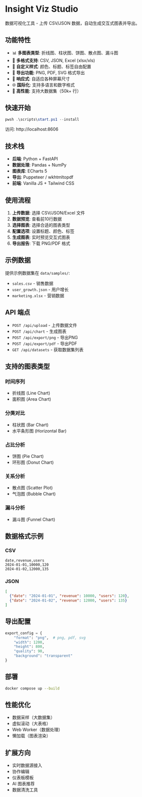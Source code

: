 # Insight Viz Studio

数据可视化工具 - 上传 CSV/JSON 数据，自动生成交互式图表并导出。

## 功能特性

- 📊 **多图表类型**: 折线图、柱状图、饼图、散点图、漏斗图
- 📁 **多格式支持**: CSV, JSON, Excel (xlsx/xls)
- 🎨 **自定义样式**: 颜色、标题、标签自由配置
- 📸 **导出功能**: PNG, PDF, SVG 格式导出
- 📱 **响应式**: 自适应各种屏幕尺寸
- 🌐 **国际化**: 支持多语言和数字格式
- 🚀 **高性能**: 支持大数据集（50k+ 行）

## 快速开始

```PowerShell
pwsh .\scripts\start.ps1 --install
```

访问: http://localhost:8606

## 技术栈

- **后端**: Python + FastAPI
- **数据处理**: Pandas + NumPy
- **图表库**: ECharts 5
- **导出**: Puppeteer / wkhtmltopdf
- **前端**: Vanilla JS + Tailwind CSS

## 使用流程

1. **上传数据**: 选择 CSV/JSON/Excel 文件
2. **数据预览**: 查看前10行数据
3. **选择图表**: 选择合适的图表类型
4. **配置选项**: 设置标题、颜色、标签
5. **生成图表**: 实时预览交互式图表
6. **导出报告**: 下载 PNG/PDF 格式

## 示例数据

提供示例数据集在 `data/samples/`:
- `sales.csv` - 销售数据
- `user_growth.json` - 用户增长
- `marketing.xlsx` - 营销数据

## API 端点

- `POST /api/upload` - 上传数据文件
- `POST /api/chart` - 生成图表
- `POST /api/export/png` - 导出PNG
- `POST /api/export/pdf` - 导出PDF
- `GET /api/datasets` - 获取数据集列表

## 支持的图表类型

### 时间序列
- 折线图 (Line Chart)
- 面积图 (Area Chart)

### 分类对比
- 柱状图 (Bar Chart)
- 水平条形图 (Horizontal Bar)

### 占比分析
- 饼图 (Pie Chart)
- 环形图 (Donut Chart)

### 关系分析
- 散点图 (Scatter Plot)
- 气泡图 (Bubble Chart)

### 漏斗分析
- 漏斗图 (Funnel Chart)

## 数据格式示例

### CSV
```csv
date,revenue,users
2024-01-01,10000,120
2024-01-02,12000,135
```

### JSON
```json
[
  {"date": "2024-01-01", "revenue": 10000, "users": 120},
  {"date": "2024-01-02", "revenue": 12000, "users": 135}
]
```

## 导出配置

```python
export_config = {
    "format": "png",  # png, pdf, svg
    "width": 1200,
    "height": 800,
    "quality": 90,
    "background": "transparent"
}
```

## 部署

```bash
docker compose up --build
```

## 性能优化

- 数据采样（大数据集）
- 虚拟滚动（大表格）
- Web Worker（数据处理）
- 懒加载（图表渲染）

## 扩展方向

- 实时数据源接入
- 协作编辑
- 仪表板模板
- AI 图表推荐
- 数据清洗工具

